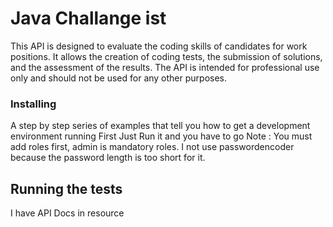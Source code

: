 # Java Challange ist
This API is designed to evaluate the coding skills of candidates for work positions. 
It allows the creation of coding tests, the submission of solutions, and the assessment 
of the results. The API is intended for professional use only and should not be used 
for any other purposes.

### Installing

A step by step series of examples that tell you how to get a development
environment running
First
    Just Run it and you have to go
Note : You must add roles first, admin is mandatory roles. I not use passwordencoder
because the password length is too short for it.

## Running the tests

I have API Docs in resource
